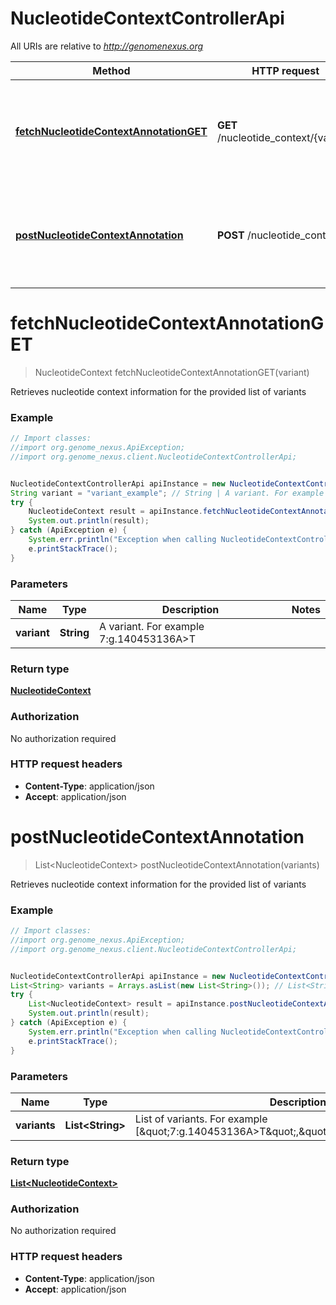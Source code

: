 # NucleotideContextControllerApi

All URIs are relative to *http://genomenexus.org*

Method | HTTP request | Description
------------- | ------------- | -------------
[**fetchNucleotideContextAnnotationGET**](NucleotideContextControllerApi.md#fetchNucleotideContextAnnotationGET) | **GET** /nucleotide_context/{variant} | Retrieves nucleotide context information for the provided list of variants
[**postNucleotideContextAnnotation**](NucleotideContextControllerApi.md#postNucleotideContextAnnotation) | **POST** /nucleotide_context | Retrieves nucleotide context information for the provided list of variants


<a name="fetchNucleotideContextAnnotationGET"></a>
# **fetchNucleotideContextAnnotationGET**
> NucleotideContext fetchNucleotideContextAnnotationGET(variant)

Retrieves nucleotide context information for the provided list of variants

### Example
```java
// Import classes:
//import org.genome_nexus.ApiException;
//import org.genome_nexus.client.NucleotideContextControllerApi;


NucleotideContextControllerApi apiInstance = new NucleotideContextControllerApi();
String variant = "variant_example"; // String | A variant. For example 7:g.140453136A>T
try {
    NucleotideContext result = apiInstance.fetchNucleotideContextAnnotationGET(variant);
    System.out.println(result);
} catch (ApiException e) {
    System.err.println("Exception when calling NucleotideContextControllerApi#fetchNucleotideContextAnnotationGET");
    e.printStackTrace();
}
```

### Parameters

Name | Type | Description  | Notes
------------- | ------------- | ------------- | -------------
 **variant** | **String**| A variant. For example 7:g.140453136A&gt;T |

### Return type

[**NucleotideContext**](NucleotideContext.md)

### Authorization

No authorization required

### HTTP request headers

 - **Content-Type**: application/json
 - **Accept**: application/json

<a name="postNucleotideContextAnnotation"></a>
# **postNucleotideContextAnnotation**
> List&lt;NucleotideContext&gt; postNucleotideContextAnnotation(variants)

Retrieves nucleotide context information for the provided list of variants

### Example
```java
// Import classes:
//import org.genome_nexus.ApiException;
//import org.genome_nexus.client.NucleotideContextControllerApi;


NucleotideContextControllerApi apiInstance = new NucleotideContextControllerApi();
List<String> variants = Arrays.asList(new List<String>()); // List<String> | List of variants. For example [\"7:g.140453136A>T\",\"12:g.25398285C>A\"]
try {
    List<NucleotideContext> result = apiInstance.postNucleotideContextAnnotation(variants);
    System.out.println(result);
} catch (ApiException e) {
    System.err.println("Exception when calling NucleotideContextControllerApi#postNucleotideContextAnnotation");
    e.printStackTrace();
}
```

### Parameters

Name | Type | Description  | Notes
------------- | ------------- | ------------- | -------------
 **variants** | **List&lt;String&gt;**| List of variants. For example [\&quot;7:g.140453136A&gt;T\&quot;,\&quot;12:g.25398285C&gt;A\&quot;] |

### Return type

[**List&lt;NucleotideContext&gt;**](NucleotideContext.md)

### Authorization

No authorization required

### HTTP request headers

 - **Content-Type**: application/json
 - **Accept**: application/json

